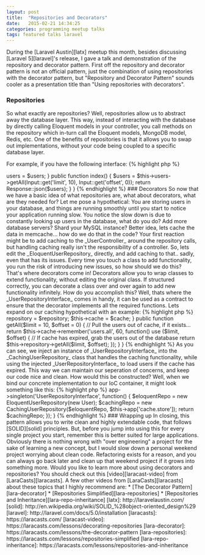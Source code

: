 ```yaml
---
layout: post
title:  "Repositories and Decorators"
date:   2015-02-21 14:34:25
categories: programming meetup talks
tags: featured talks laravel
---
```

During the [Laravel Austin][latx] meetup this month, besides discussing [Laravel 5][laravel]'s release, I gave a talk and demonstration of the repository and decorator pattern. First off the repository and decorator pattern is not an official pattern, just the combination of using repositories with the decorator pattern, but "Repository and Decorator Pattern" sounds cooler as a presentation title than "Using repositories with decorators".

### Repositories

So what exactly are repositories? Well, repositories allow us to abstract away the database layer. This way, instead of interacting with the database by directly calling Eloquent models in your controller, you call methods on the repository which in-turn call the Eloquent models, MongoDB model, Redis, etc. One of the benefits of repositories is that it allows you to swap out implementations, without your code being coupled to a specific database layer.

For example, if you have the following interface:
{% highlight php %}
<?php

interface UserRepositoryInterface {
    public function getAll($limit = 10, $offset = 0);
}
{% endhighlight %}

You could implement this interface in anyway you might need:
{% highlight php %}
<?php

class EloquentUserRepository implements UserRepositoryInterface {
    public function getAll($limit = 10, $offset = 0) {}
}

class MongoUserRepository implements UserRepositoryInterface {
    public function getAll($limit = 10, $offset = 0) {}   
}

class RedisUserRepository implements UserRepositoryInterface {
    public function getAll($limit = 10, $offset = 0) {}
}
{% endhighlight %}

And then in your controller, you could use the repository like so:
{% highlight php %}
<?php

class UserController extends Controller {
    public function __construct(UserRepositoryInterface $user)
    {
        $this->users = $users;
    }

    public function index()
    {
        $users = $this->users->getAll(Input::get('limit', 10), Input::get('offset', 0));

        return Response::json($users);
    }
}
{% endhighlight %}
### Decorators

So now that we have a basic idea of what repositories are, what about decorators, what are they needed for? Let me pose a hypothetical: You are storing users in your database, and things are running smoothly until you start to notice your application running slow. You notice the slow down is due to constantly looking up users in the database, what do you do? Add more database servers? Shard your MySQL instance? Better idea, lets cache the data in memcache... how do we do that in the code?

Your first reaction might be to add caching to the _UserController_ around the repository calls, but handling caching really isn't the responsibility of a controller. So, lets edit the _EloquentUserRepository_ directly, and add caching to that.. sadly, even that has its issues. Every time you touch a class to add functionality, you run the risk of introducing new issues, so how should we do this? That's where decorators come in!

Decorators allow you to wrap classes to extend functionality, without editing the original class. If structured correctly, you can decorate a class over and over again to add new functionality infinitely. How do you accomplish this? Well, thats where the _UserRepositoryInterface_ comes in handy, it can be used as a contract to ensure that the decorator implements all the required functions. Lets expand on our caching hypothetical with an example:
{% highlight php %}
<?php

class CachingUserRepository implements UserRepositoryInterface {
    public function __construct(UserRepositoryInterface $repository, Cache $cache) 
    {
        $this->repository = $repository;
        $this->cache = $cache;
    }

    public function getAll($limit = 10, $offset = 0) 
    {
        // Pull the users out of cache, if it exists...
        return $this->cache->remember('users.all', 60, function() use ($limit, $offset) {
            // If cache has expired, grab the users out of the database
            return $this->repository->getAll($limit, $offset);
        });
    }
}
{% endhighlight %}

As you can see, we inject an instance of _UserRepositoryInterface_ into the _CachingUserRepository_ class that handles the caching functionality, while using the injected _UserRepositoryInterface_ to load users if the cache has expired. This way we can maintain our seperation of concerns, and keep our code nice and clean. How would this be constructed? Well, when we bind our concrete implementation to our IoC container, it might look something like this:
{% highlight php %}
<?php

public function register()
{
    $this->app->singleton('UserRepositoryInterface', function() {
        $eloquentRepo = new EloquentUserRepository(new User);
        $cachingRepo = new CachingUserRepository($eloquentRepo, $this->app['cache.store']);

        return $cachingRepo;
    });
}

{% endhighlight %}

### Wrapping up

In closing, this pattern allows you to write clean and highly extendable code, that follows [SOLID][solid] principles. But, before you jump into using this for every single project you start, remember this is better suited for large applications. Obviously there is nothing wrong with "over engineering" a project for the sake of learning a new concept, but I would slow down a personal weekend project worrying about clean code. Refactoring exists for a reason, and you can always go back later and clean up that weekend project if it grows into something more.

Would you like to learn more about using decorators and repositories? You should check out this [video][laracast-video] from [LaraCasts][laracasts]. A few other videos from [LaraCasts][laracasts] about these topics that I highly recommend are:

* [The Decorator Pattern][lara-decorator]
* [Repositories Simplified][lara-repositories]
* [Repositories and Inheritance][lara-repo-inheritance]

[latx]:                  http://laravelaustin.com/
[solid]:                 http://en.wikipedia.org/wiki/SOLID_%28object-oriented_design%29
[laravel]:               http://laravel.com/docs/5.0/installation
[laracasts]:             https://laracasts.com/
[laracast-video]:        https://laracasts.com/lessons/decorating-repositories
[lara-decorator]:        https://laracasts.com/lessons/the-decorator-pattern
[lara-repositories]:     https://laracasts.com/lessons/repositories-simplified
[lara-repo-inheritance]: https://laracasts.com/lessons/repositories-and-inheritance